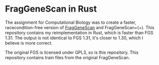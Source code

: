 # FragGeneScan in Rust

The assignment for Computational Biology was to create a faster, racecondition-free version of [FragGeneScan](https://omics.informatics.indiana.edu/FragGeneScan/) and FragGeneScan+(+).
This repository contains my reimplementation in Rust, which is faster than FGS 1.31.
The output is not identical to FGS 1.31, it's closer to 1.30, which I believe is more correct.

The original FGS is licensed under GPL3, so is this repository.
This repository contains train files from the original FragGeneScan.
